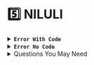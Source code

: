 # 5️⃣ NILULI

<details>

<summary><strong><code>Error With Code</code></strong></summary>



</details>

<details>

<summary><strong><code>Error No Code</code></strong></summary>



</details>

<details>

<summary>Questions You May Need</summary>



</details>
